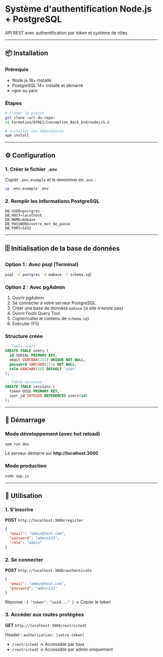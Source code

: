 # Système d'authentification Node.js + PostgreSQL

API REST avec authentification par token et système de rôles.

---

## 📦 Installation

### Prérequis

- Node.js 18+ installé
- PostgreSQL 14+ installé et démarré
- npm ou yarn

### Étapes

```bash
# Cloner le projet
git clone <url-du-repo>
cd Formation/EFREI/Conception_Back_End/nodejs5.2

# Installer les dépendances
npm install
```

---

## ⚙️ Configuration

### 1. Créer le fichier `.env`

Copier `.env.example` et le renommer en `.env` :

```bash
cp .env.example .env
```

### 2. Remplir les informations PostgreSQL

```env
DB_USER=postgres
DB_HOST=localhost
DB_NAME=mabase
DB_PASSWORD=votre_mot_de_passe
DB_PORT=5432
```

---

## 🗄️ Initialisation de la base de données

### Option 1 : Avec psql (Terminal)

```bash
psql -U postgres -d mabase -f schema.sql
```

### Option 2 : Avec pgAdmin

1. Ouvrir pgAdmin
2. Se connecter à votre serveur PostgreSQL
3. Créer une base de données `mabase` (si elle n'existe pas)
4. Ouvrir l'outil Query Tool
5. Copier/coller le contenu de `schema.sql`
6. Exécuter (F5)

### Structure créée

```sql
-- Table users
CREATE TABLE users (
  id SERIAL PRIMARY KEY,
  email VARCHAR(255) UNIQUE NOT NULL,
  password VARCHAR(255) NOT NULL,
  role VARCHAR(50) DEFAULT 'user'
);

-- Table sessions
CREATE TABLE sessions (
  token UUID PRIMARY KEY,
  user_id INTEGER REFERENCES users(id)
);
```

---

## 🚀 Démarrage

### Mode développement (avec hot reload)

```bash
npm run dev
```

Le serveur démarre sur **http://localhost:3000**

### Mode production

```bash
node app.js
```

---

## 📡 Utilisation

### 1. S'inscrire

**POST** `http://localhost:3000/register`

```json
{
  "email": "admin@test.com",
  "password": "admin123",
  "role": "admin"
}
```

### 2. Se connecter

**POST** `http://localhost:3000/authenticate`

```json
{
  "email": "admin@test.com",
  "password": "admin123"
}
```

Réponse : `{ "token": "uuid..." }` → Copier le token

### 3. Accéder aux routes protégées

**GET** `http://localhost:3000/restricted1`

Header : `authorization: [votre-token]`

- `/restricted1` → Accessible par tous
- `/restricted2` → Accessible par admin uniquement
